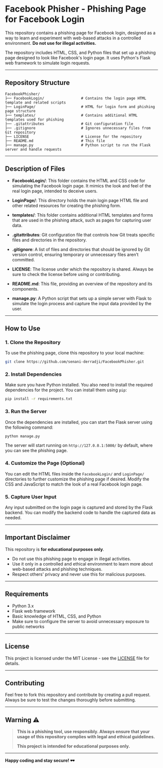 # Facebook Phisher - Phishing Page for Facebook Login

This repository contains a phishing page for Facebook login, designed as a way to learn and experiment with web-based attacks in a controlled environment. **Do not use for illegal activities.**

The repository includes HTML, CSS, and Python files that set up a phishing page designed to look like Facebook's login page. It uses Python's Flask web framework to simulate login requests.

---

## Repository Structure

```plaintext
FacebookPhisher/
├── FacebookLogin/                 # Contains the login page HTML template and related scripts
├── LoginPage/                     # HTML for login form and phishing page structure
├── templates/                     # Contains additional HTML templates used for phishing
├── .gitattributes                 # Git configuration file
├── .gitignore                     # Ignores unnecessary files from Git repository
├── LICENSE                        # License for the repository
├── README.md                      # This file
├── manage.py                      # Python script to run the Flask server and handle requests
```

---

## Description of Files

- **FacebookLogin/**: This folder contains the HTML and CSS code for simulating the Facebook login page. It mimics the look and feel of the real login page, intended to deceive users.

- **LoginPage/**: This directory holds the main login page HTML file and other related resources for creating the phishing form.

- **templates/**: This folder contains additional HTML templates and forms that are used in the phishing attack, such as pages for capturing user data.

- **.gitattributes**: Git configuration file that controls how Git treats specific files and directories in the repository.

- **.gitignore**: A list of files and directories that should be ignored by Git version control, ensuring temporary or unnecessary files aren’t committed.

- **LICENSE**: The license under which the repository is shared. Always be sure to check the license before using or contributing.

- **README.md**: This file, providing an overview of the repository and its components.

- **manage.py**: A Python script that sets up a simple server with Flask to simulate the login process and capture the input data provided by the user.

---

## How to Use

### **1. Clone the Repository**

To use the phishing page, clone this repository to your local machine:

```bash
git clone https://github.com/senani-derradji/FacebookPhisher.git
```

### **2. Install Dependencies**

Make sure you have Python installed. You also need to install the required dependencies for the project. You can install them using `pip`:

```bash
pip install -r requirements.txt
```

### **3. Run the Server**

Once the dependencies are installed, you can start the Flask server using the following command:

```bash
python manage.py
```

The server will start running on `http://127.0.0.1:5000/` by default, where you can see the phishing page.

### **4. Customize the Page (Optional)**

You can edit the HTML files inside the `FacebookLogin/` and `LoginPage/` directories to further customize the phishing page if desired. Modify the CSS and JavaScript to match the look of a real Facebook login page.

### **5. Capture User Input**

Any input submitted on the login page is captured and stored by the Flask backend. You can modify the backend code to handle the captured data as needed.

---

## Important Disclaimer

This repository is **for educational purposes only**. 

- Do not use this phishing page to engage in illegal activities.
- Use it only in a controlled and ethical environment to learn more about web-based attacks and phishing techniques.
- Respect others' privacy and never use this for malicious purposes.

---

## Requirements

- Python 3.x
- Flask web framework
- Basic knowledge of HTML, CSS, and Python
- Make sure to configure the server to avoid unnecessary exposure to public networks

---

## License

This project is licensed under the MIT License - see the [LICENSE](LICENSE) file for details.

---

## Contributing

Feel free to fork this repository and contribute by creating a pull request. Always be sure to test the changes thoroughly before submitting.

---

## Warning ⚠️

> **This is a phishing tool, use responsibly. Always ensure that your usage of this repository complies with legal and ethical guidelines.**
> 
> **This project is intended for educational purposes only.**

---

**Happy coding and stay secure! 🕶️**
